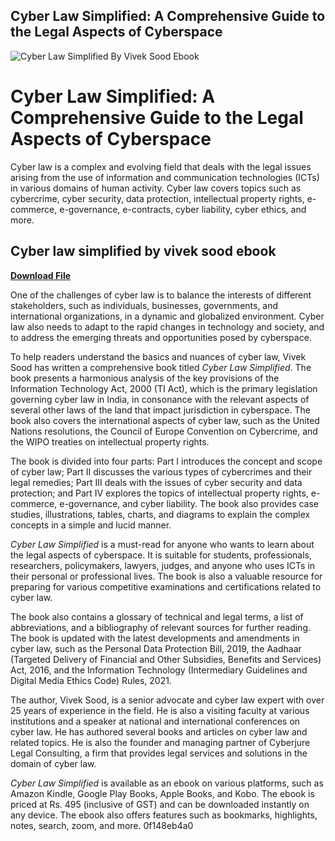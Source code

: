 ## Cyber Law Simplified: A Comprehensive Guide to the Legal Aspects of Cyberspace

 
![Cyber Law Simplified By Vivek Sood Ebook](https://encrypted-tbn1.gstatic.com/images?q=tbn:ANd9GcTbMkain3KeoKXBoFZxVe8eSQKCK6mE6AIfzWVFj8UrL2dNWf0n2anAkHQ)

 
# Cyber Law Simplified: A Comprehensive Guide to the Legal Aspects of Cyberspace
 
Cyber law is a complex and evolving field that deals with the legal issues arising from the use of information and communication technologies (ICTs) in various domains of human activity. Cyber law covers topics such as cybercrime, cyber security, data protection, intellectual property rights, e-commerce, e-governance, e-contracts, cyber liability, cyber ethics, and more.
 
## Cyber law simplified by vivek sood ebook


[**Download File**](https://www.google.com/url?q=https%3A%2F%2Furllie.com%2F2tKQCT&sa=D&sntz=1&usg=AOvVaw10fvtFLyQ9rEVgYvakc1Jq)

 
One of the challenges of cyber law is to balance the interests of different stakeholders, such as individuals, businesses, governments, and international organizations, in a dynamic and globalized environment. Cyber law also needs to adapt to the rapid changes in technology and society, and to address the emerging threats and opportunities posed by cyberspace.
 
To help readers understand the basics and nuances of cyber law, Vivek Sood has written a comprehensive book titled *Cyber Law Simplified*. The book presents a harmonious analysis of the key provisions of the Information Technology Act, 2000 (TI Act), which is the primary legislation governing cyber law in India, in consonance with the relevant aspects of several other laws of the land that impact jurisdiction in cyberspace. The book also covers the international aspects of cyber law, such as the United Nations resolutions, the Council of Europe Convention on Cybercrime, and the WIPO treaties on intellectual property rights.
 
The book is divided into four parts: Part I introduces the concept and scope of cyber law; Part II discusses the various types of cybercrimes and their legal remedies; Part III deals with the issues of cyber security and data protection; and Part IV explores the topics of intellectual property rights, e-commerce, e-governance, and cyber liability. The book also provides case studies, illustrations, tables, charts, and diagrams to explain the complex concepts in a simple and lucid manner.
 
*Cyber Law Simplified* is a must-read for anyone who wants to learn about the legal aspects of cyberspace. It is suitable for students, professionals, researchers, policymakers, lawyers, judges, and anyone who uses ICTs in their personal or professional lives. The book is also a valuable resource for preparing for various competitive examinations and certifications related to cyber law.
  
The book also contains a glossary of technical and legal terms, a list of abbreviations, and a bibliography of relevant sources for further reading. The book is updated with the latest developments and amendments in cyber law, such as the Personal Data Protection Bill, 2019, the Aadhaar (Targeted Delivery of Financial and Other Subsidies, Benefits and Services) Act, 2016, and the Information Technology (Intermediary Guidelines and Digital Media Ethics Code) Rules, 2021.
 
The author, Vivek Sood, is a senior advocate and cyber law expert with over 25 years of experience in the field. He is also a visiting faculty at various institutions and a speaker at national and international conferences on cyber law. He has authored several books and articles on cyber law and related topics. He is also the founder and managing partner of Cyberjure Legal Consulting, a firm that provides legal services and solutions in the domain of cyber law.
 
*Cyber Law Simplified* is available as an ebook on various platforms, such as Amazon Kindle, Google Play Books, Apple Books, and Kobo. The ebook is priced at Rs. 495 (inclusive of GST) and can be downloaded instantly on any device. The ebook also offers features such as bookmarks, highlights, notes, search, zoom, and more.
 0f148eb4a0
